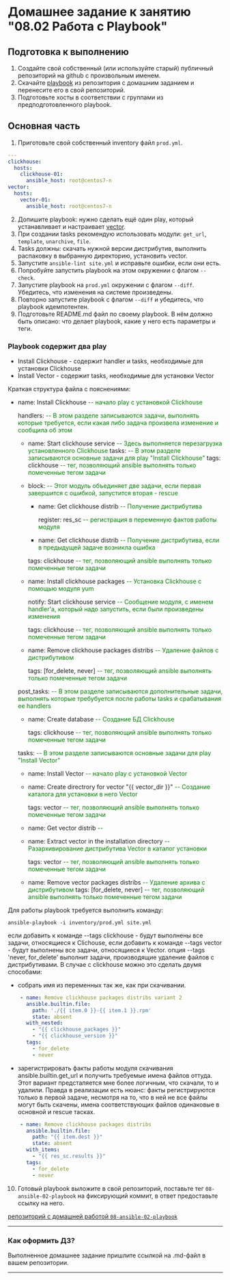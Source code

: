 # Домашнее задание к занятию "08.02 Работа с Playbook"

## Подготовка к выполнению

1. Создайте свой собственный (или используйте старый) публичный репозиторий на github с произвольным именем.
2. Скачайте [playbook](./playbook/) из репозитория с домашним заданием и перенесите его в свой репозиторий.
3. Подготовьте хосты в соответствии с группами из предподготовленного playbook.

## Основная часть

1. Приготовьте свой собственный inventory файл `prod.yml`.
```yaml
---
clickhouse:
  hosts:
    clickhouse-01:
      ansible_host: root@centos7-n
vector:
  hosts:
    vector-01:
      ansible_host: root@centos7-n

```
2. Допишите playbook: нужно сделать ещё один play, который устанавливает и настраивает [vector](https://vector.dev).
3. При создании tasks рекомендую использовать модули: `get_url`, `template`, `unarchive`, `file`.
4. Tasks должны: скачать нужной версии дистрибутив, выполнить распаковку в выбранную директорию, установить vector.
5. Запустите `ansible-lint site.yml` и исправьте ошибки, если они есть.
6. Попробуйте запустить playbook на этом окружении с флагом `--check`.
7. Запустите playbook на `prod.yml` окружении с флагом `--diff`. Убедитесь, что изменения на системе произведены.
8. Повторно запустите playbook с флагом `--diff` и убедитесь, что playbook идемпотентен.
9. Подготовьте README.md файл по своему playbook. В нём должно быть описано: что делает playbook, какие у него есть параметры и теги.


### Playbook содержит два play

- Install Clickhouse - содержит handler и tasks, необходимые для установки Clickhouse
- Install Vector - содержит tasks, необходимые для установки Vector

Краткая структура файла с пояснениями:
- name: Install Clickhouse <span style="color:green"> -- начало play с установкой Clickhouse</span>

  handlers: <span style="color:green"> -- В этом разделе записываются задачи, выполнять которые требуется, если какая либо задача произвела изменение и сообщила об этом</span>
    - name: Start clickhouse service <span style="color:green"> -- Здесь выполняется перезагрузка установленного Clickhouse </span>
  tasks: <span style="color:green"> -- В этом разделе записываются основные задачи для play "Install Clickhouse"</span>
      tags: clickhouse <span style="color:green"> -- тег, позволяющий ansible выполнять только помеченные тегом задачи </span>
    - block: <span style="color:green"> -- Этот модуль объединяет две задачи, если первая завершится с ошибкой, запустится вторая - rescue</span>
        - name: Get clickhouse distrib <span style="color:green"> -- Получение дистрибутива</span>

          register: res_sc <span style="color:green"> -- регистрация в переменную фактов работы модуля</span>
        - name: Get clickhouse distrib <span style="color:green"> -- Получение дистрибутива, если в предыдущей задаче возникла ошибка</span>
      
      tags: clickhouse <span style="color:green"> -- тег, позволяющий ansible выполнять только помеченные тегом задачи</span>
    - name: Install clickhouse packages <span style="color:green"> -- Установка Clickhouse с помощью модуля yum</span>
  
      notify: Start clickhouse service <span style="color:green"> -- Сообщение модуля, с именем handler'а, который надо запустить, если были произведены изменения</span>

      tags: clickhouse <span style="color:green"> -- тег, позволяющий ansible выполнять только помеченные тегом задачи</span>

    - name: Remove clickhouse packages distribs <span style="color:green"> -- Удаление файлов с дистрибутивом</span>

      tags: [for_delete, never] <span style="color:green"> -- тег, позволяющий ansible выполнять только помеченные тегом задачи</span>

  post_tasks: <span style="color:green"> -- В этом разделе записываются дополнительные задачи, выполнять которые требубуется после работы tasks и срабатывания ее handlers</span>
    - name: Create database <span style="color:green"> -- Создание БД Clickhouse</span>
      
      tags: clickhouse <span style="color:green"> -- тег, позволяющий ansible выполнять только помеченные тегом задачи</span>
  
  tasks: <span style="color:green"> -- В этом разделе записываются основные задачи для play "Install Vector"</span>
    - name: Install Vector<span style="color:green"> -- начало play с установкой Vector</span>
    - name: Create directrory for vector "{{ vector_dir }}" <span style="color:green"> -- Создание каталога для установки в него Vector</span>
      
      tags: vector <span style="color:green"> -- тег, позволяющий ansible выполнять только помеченные тегом задачи</span>
    - name: Get vector distrib <span style="color:green"> -- </span>
    - name: Extract vector in the installation directory <span style="color:green"> -- Разархивирование дистрибутива Vector в каталог установки</span>
      
      tags: vector <span style="color:green"> -- тег, позволяющий ansible выполнять только помеченные тегом задачи</span>
    
    - name: Remove vector packages distribs <span style="color:green"> -- Удаление архива с дистрибутивом</span>
      tags: [for_delete, never] <span style="color:green"> -- тег, позволяющий ansible выполнять только помеченные тегом задачи</span>


Для работы playbook требуется выполнить команду:
```shell
ansible-playbook -i inventory/prod.yml site.yml
```
если добавить к команде --tags clickhouse - будут выполнены все задачи, относящиеся к Clichouse,
если добавить к команде --tags vector - будут выполнены все задачи, относящиеся к Vector.
опция --tags 'never, for_delete' выполнит задачи, производящие удаление файлов с дистрибутивами.
В случае с clickhouse можно это сделать двумя способами: 
- собрать имя из переменных так же, как при скачивании.
```yaml
    - name: Remove clickhouse packages distribs variant 2
      ansible.builtin.file:
        path: './{{ item.0 }}-{{ item.1 }}.rpm'
        state: absent
      with_nested:
        - "{{ clickhouse_packages }}"
        - "{{ clickhouse_version }}"
      tags:
        - for_delete
        - never
```
- зарегистрировать факты работы модуля скачивания ansible.builtin.get_url
и получить требуемые имена файлов оттуда. Этот вариант предсталяется мне более логичным, что скачали, то и удалили.
Правда в реализации есть нюанс: факты регистрируются только в первой задаче, несмотря на то, что в ней не все файлы могут быть скачены, имена соответствующих файлов одинаковые в основной и rescue тасках. 
```yaml
    - name: Remove clickhouse packages distribs
      ansible.builtin.file:
        path: "{{ item.dest }}"
        state: absent
      with_items:
        - "{{ res_sc.results }}"
      tags:
        - for_delete
        - never
```


10. Готовый playbook выложите в свой репозиторий, поставьте тег `08-ansible-02-playbook` на фиксирующий коммит, в ответ предоставьте ссылку на него.

[репозиторий c домашней работой `08-ansible-02-playbook`](https://github.com/dmi3x3/08-ansible-02-playbook/tree/08-ansible-02-playbook)

---

### Как оформить ДЗ?

Выполненное домашнее задание пришлите ссылкой на .md-файл в вашем репозитории.

---